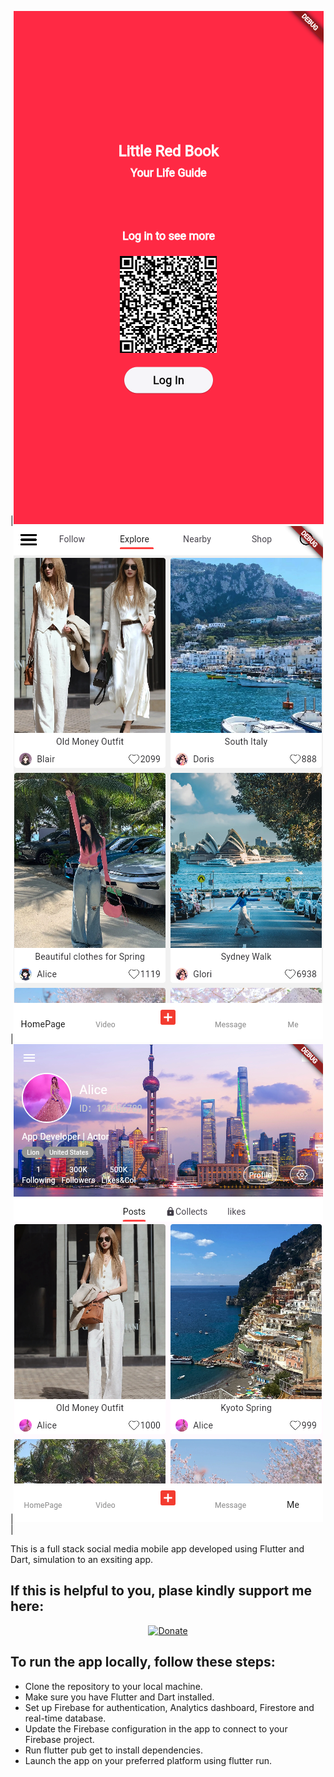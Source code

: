 |![demo page](assets/images/splashPage.png)|![demo page](assets/images/homePage.png)|![demo page](assets/images/xhs.png)|

This is a full stack social media mobile app developed using Flutter and Dart, simulation to an exsiting app.

## If this is helpful to you, plase kindly support me here: 

<p align="center">
  <a href="https://venmo.com/u/lightandlight">
    <img src="https://img.shields.io/badge/Coffee❤️-ff69b4.svg" alt="Donate" width="150" height="50">
  </a>
</p>


## To run the app locally, follow these steps:

- Clone the repository to your local machine.
- Make sure you have Flutter and Dart installed.
- Set up Firebase for authentication, Analytics dashboard, Firestore and real-time database.
- Update the Firebase configuration in the app to connect to your Firebase project.
- Run flutter pub get to install dependencies.
- Launch the app on your preferred platform using flutter run.

